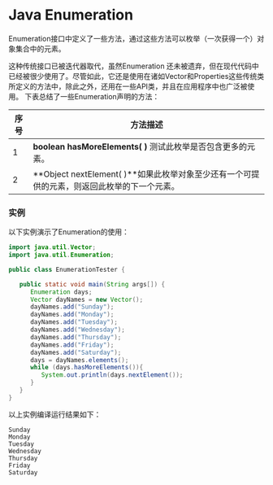 # Java Enumeration

Enumeration接口中定义了一些方法，通过这些方法可以枚举（一次获得一个）对象集合中的元素。

这种传统接口已被迭代器取代，虽然Enumeration 还未被遗弃，但在现代代码中已经被很少使用了。尽管如此，它还是使用在诸如Vector和Properties这些传统类所定义的方法中，除此之外，还用在一些API类，并且在应用程序中也广泛被使用。 下表总结了一些Enumeration声明的方法：

| **序号** | **方法描述**                                 |
| ------ | ---------------------------------------- |
| 1      | **boolean hasMoreElements( )** 测试此枚举是否包含更多的元素。 |
| 2      | **Object nextElement( )**如果此枚举对象至少还有一个可提供的元素，则返回此枚举的下一个元素。 |

### 实例

以下实例演示了Enumeration的使用：

```java
import java.util.Vector;
import java.util.Enumeration;

public class EnumerationTester {

   public static void main(String args[]) {
      Enumeration days;
      Vector dayNames = new Vector();
      dayNames.add("Sunday");
      dayNames.add("Monday");
      dayNames.add("Tuesday");
      dayNames.add("Wednesday");
      dayNames.add("Thursday");
      dayNames.add("Friday");
      dayNames.add("Saturday");
      days = dayNames.elements();
      while (days.hasMoreElements()){
         System.out.println(days.nextElement()); 
      }
   }
}
```

以上实例编译运行结果如下：

```
Sunday
Monday
Tuesday
Wednesday
Thursday
Friday
Saturday
```
